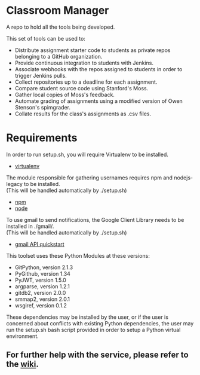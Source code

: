 # Classroom Manager
A repo to hold all the tools being developed.

This set of tools can be used to:  
- Distribute assignment starter code to students as private repos belonging to a GitHub organization.
- Provide continuous integration to students with Jenkins.
- Associate webhooks with the repos assigned to students in order to trigger Jenkins pulls.
- Collect repositories up to a deadline for each assignment.
- Compare student source code using Stanford's Moss.
- Gather local copies of Moss's feedback.
- Automate grading of assignments using a modified version of Owen Stenson's spimgrader.
- Collate results for the class's assignments as .csv files.

# Requirements
In order to run setup.sh, you will require Virtualenv to be installed.
* [virtualenv](https://virtualenv.pypa.io/en/stable/)  

The module responsible for gathering usernames requires npm and nodejs-legacy to be installed.  
(This will be handled automatically by ./setup.sh)  
* [npm](https://www.npmjs.com/)
* [node](https://nodejs.org/en/)

To use gmail to send notifications, the Google Client Library needs to be installed in ./gmail/.  
(This will be handled automatically by ./setup.sh)  
* [gmail API quickstart](https://developers.google.com/gmail/api/quickstart/python)  

This toolset uses these Python Modules at these versions:  
* GitPython, version 2.1.3
* PyGithub, version 1.34
* PyJWT, version 1.5.0
* argparse, version 1.2.1
* gitdb2, version 2.0.0
* smmap2, version 2.0.1
* wsgiref, version 0.1.2

These dependencies may be installed by the user, or if the user is concerned about conflicts with existing Python dependencies, the user may run the setup.sh bash script provided in order to setup a Python virtual environment.

## For further help with the service, please refer to the [wiki](https://github.com/cmput229/TA_classroom_manager/wiki).  

